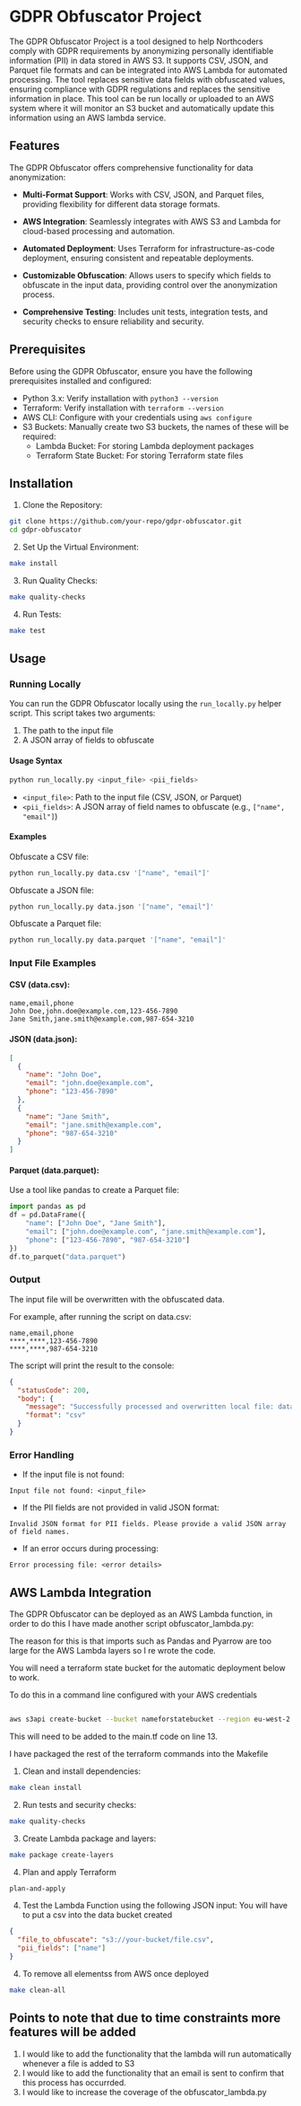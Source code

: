 # GDPR Obfuscator Project

The GDPR Obfuscator Project is a tool designed to help Northcoders comply with GDPR requirements by anonymizing personally identifiable information (PII) in data stored in AWS S3. It supports CSV, JSON, and Parquet file formats and can be integrated into AWS Lambda for automated processing. The tool replaces sensitive data fields with obfuscated values, ensuring compliance with GDPR regulations and replaces the sensitive information in place. This tool can be run locally or uploaded to an AWS system where it will monitor an S3 bucket and automatically update this information using an AWS lambda service.

## Features

The GDPR Obfuscator offers comprehensive functionality for data anonymization:

- **Multi-Format Support**: Works with CSV, JSON, and Parquet files, providing flexibility for different data storage formats.

- **AWS Integration**: Seamlessly integrates with AWS S3 and Lambda for cloud-based processing and automation.

- **Automated Deployment**: Uses Terraform for infrastructure-as-code deployment, ensuring consistent and repeatable deployments.

- **Customizable Obfuscation**: Allows users to specify which fields to obfuscate in the input data, providing control over the anonymization process.

- **Comprehensive Testing**: Includes unit tests, integration tests, and security checks to ensure reliability and security.

## Prerequisites

Before using the GDPR Obfuscator, ensure you have the following prerequisites installed and configured:

- Python 3.x: Verify installation with `python3 --version`
- Terraform: Verify installation with `terraform --version`
- AWS CLI: Configure with your credentials using `aws configure`
- S3 Buckets: Manually create two S3 buckets, the names of these will be required:
  - Lambda Bucket: For storing Lambda deployment packages
  - Terraform State Bucket: For storing Terraform state files

## Installation

1. Clone the Repository:

```bash
git clone https://github.com/your-repo/gdpr-obfuscator.git
cd gdpr-obfuscator
```

2. Set Up the Virtual Environment:

```bash
make install
```

3. Run Quality Checks:

```bash
make quality-checks

```

4. Run Tests:

```bash
make test
```

## Usage

### Running Locally

You can run the GDPR Obfuscator locally using the `run_locally.py` helper script. This script takes two arguments:

1. The path to the input file
2. A JSON array of fields to obfuscate

#### Usage Syntax

```bash
python run_locally.py <input_file> <pii_fields>
```

- `<input_file>`: Path to the input file (CSV, JSON, or Parquet)
- `<pii_fields>`: A JSON array of field names to obfuscate (e.g., `["name", "email"]`)

#### Examples

Obfuscate a CSV file:

```bash
python run_locally.py data.csv '["name", "email"]'
```

Obfuscate a JSON file:

```bash
python run_locally.py data.json '["name", "email"]'
```

Obfuscate a Parquet file:

```bash
python run_locally.py data.parquet '["name", "email"]'
```

### Input File Examples

#### CSV (data.csv):

```csv
name,email,phone
John Doe,john.doe@example.com,123-456-7890
Jane Smith,jane.smith@example.com,987-654-3210
```

#### JSON (data.json):

```json
[
  {
    "name": "John Doe",
    "email": "john.doe@example.com",
    "phone": "123-456-7890"
  },
  {
    "name": "Jane Smith",
    "email": "jane.smith@example.com",
    "phone": "987-654-3210"
  }
]
```

#### Parquet (data.parquet):

Use a tool like pandas to create a Parquet file:

```python
import pandas as pd
df = pd.DataFrame({
    "name": ["John Doe", "Jane Smith"],
    "email": ["john.doe@example.com", "jane.smith@example.com"],
    "phone": ["123-456-7890", "987-654-3210"]
})
df.to_parquet("data.parquet")
```

### Output

The input file will be overwritten with the obfuscated data.

For example, after running the script on data.csv:

```csv
name,email,phone
****,****,123-456-7890
****,****,987-654-3210
```

The script will print the result to the console:

```json
{
  "statusCode": 200,
  "body": {
    "message": "Successfully processed and overwritten local file: data.csv",
    "format": "csv"
  }
}
```

### Error Handling

- If the input file is not found:

```
Input file not found: <input_file>
```

- If the PII fields are not provided in valid JSON format:

```
Invalid JSON format for PII fields. Please provide a valid JSON array of field names.
```

- If an error occurs during processing:

```
Error processing file: <error details>
```

## AWS Lambda Integration

The GDPR Obfuscator can be deployed as an AWS Lambda function, in order to do this I have made another script obfuscator_lambda.py:

The reason for this is that imports such as Pandas and Pyarrow are too large for the AWS Lambda layers so I re wrote the code.

You will need a terraform state bucket for the automatic deployment below to work.

To do this in a command line configured with your AWS credentials

```bash

aws s3api create-bucket --bucket nameforstatebucket --region eu-west-2

```

This will need to be added to the main.tf code on line 13.

I have packaged the rest of the terraform commands into the Makefile

1. Clean and install dependencies:

```bash
make clean install
```

2. Run tests and security checks:

```bash
make quality-checks
```

3. Create Lambda package and layers:

```bash
make package create-layers
```

4. Plan and apply Terraform

```bash
plan-and-apply
```

4. Test the Lambda Function using the following JSON input:
   You will have to put a csv into the data bucket created

```json
{
  "file_to_obfuscate": "s3://your-bucket/file.csv",
  "pii_fields": ["name"]
}
```

4. To remove all elementss from AWS once deployed

```bash
make clean-all

```

## Points to note that due to time constraints more features will be added

1. I would like to add the functionality that the lambda will run automatically whenever a file is added to S3
2. I would like to add the functionality that an email is sent to confirm that this process has occurrded.
3. I would like to increase the coverage of the obfuscator_lambda.py
